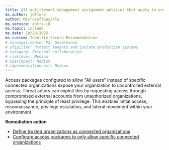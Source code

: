 ```yaml
---
title: All entitlement management assignment policies that apply to external users require connected organizations  
ms.author: joflore
author: MicrosoftGuyJFlo
ms.service: entra-id
ms.topic: include
ms.date: 10/28/2025
ms.custom: Identity-Secure-Recommendation
# minimumlicense: P2, Governance
# sfipillar: Protect tenants and isolate production systems
# category: External collaboration
# risklevel: Medium
# userimpact: Medium
# implementationcost: Medium
---
```

Access packages configured to allow "All users" instead of specific connected organizations expose your organization to uncontrolled external access. Threat actors can exploit this by requesting access through compromised external accounts from unauthorized organizations, bypassing the principle of least privilege. This enables initial access, reconnaissance, privilege escalation, and lateral movement within your environment. 

**Remediation action**

- [Define trusted organizations as connected organizations](/entra/id-governance/entitlement-management-organization#view-the-list-of-connected-organizations)
- [Configure access packages to only allow specific connected organizations](/entra/id-governance/entitlement-management-access-package-create#allow-users-not-in-your-directory-to-request-the-access-package)
